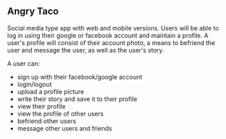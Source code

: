 ## Angry Taco

Social media type app with web and mobile versions. Users will be able to log in using their google or facebook account and maintain a profile. A user's profile will consist of their account photo, a means to befriend the user and message the user, as well as the user's story. 

A user can:
- sign up with their facebook/google account
- login/logout
- upload a profile picture
- write their story and save it to their profile
- view their profile
- view the profile of other users
- befriend other users
- message other users and friends
